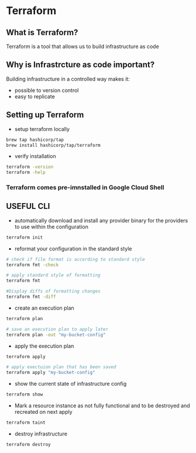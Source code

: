 # Terraform

## What is Terraform?

Terraform is a tool that allows us to build infrastructure as code

## Why is Infrastrcture as code important?

Building infrastructure in a controlled way makes it:

- possible to version control
- easy to replicate

## Setting up Terraform

- setup terraform locally

```bash
brew tap hashicorp/tap
brew install hashicorp/tap/terraform
```

- verify installation

```bash
terraform -version
terraform -help
```

### Terraform comes pre-imnstalled in Google Cloud Shell

## USEFUL CLI

 - automatically download and install any provider binary for the providers to use within the configuration

```bash
terraform init
```

- reformat your configuration in the standard style

```bash
# check if file format is according to standard style
terraform fmt -check

# apply standard style of formatting
terraform fmt

#Display diffs of formatting changes
terraform fmt -diff
```

- create an execution plan

```bash
terraform plan

# save an execution plan to apply later
terraform plan -out "my-bucket-config"
```

- apply the execution plan

```bash
terraform apply

# apply exectuion plan that has been saved
terraform apply "my-bucket-config"
```

- show the current state of infrastructure config

```bash
terraform show
```

- Mark a resource instance as not fully functional and to be destroyed and recreated on next apply

```bash
terraform taint
```

- destroy infrastructure

```bash
terraform destroy
```
